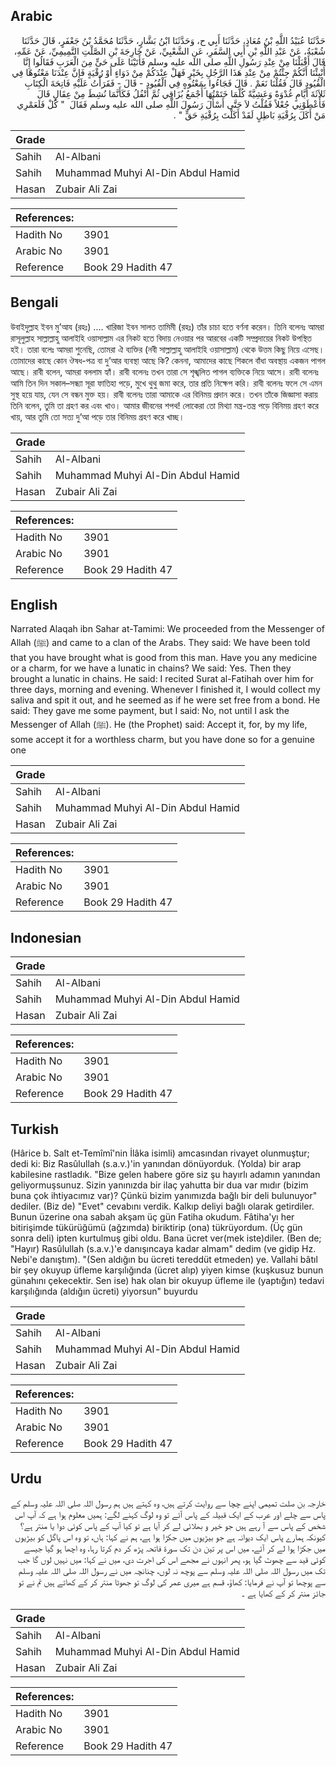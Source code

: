 ## Arabic


<div dir="rtl" lang="ar" style={{fontSize:'larger',backgroundColor:'#f8f9fa',padding:20}}>
حَدَّثَنَا عُبَيْدُ اللَّهِ بْنُ مُعَاذٍ، حَدَّثَنَا أَبِي ح، وَحَدَّثَنَا ابْنُ بَشَّارٍ، حَدَّثَنَا مُحَمَّدُ بْنُ جَعْفَرٍ، قَالَ حَدَّثَنَا شُعْبَةُ، عَنْ عَبْدِ اللَّهِ بْنِ أَبِي السَّفَرِ، عَنِ الشَّعْبِيِّ، عَنْ خَارِجَةَ بْنِ الصَّلْتِ التَّمِيمِيِّ، عَنْ عَمِّهِ، قَالَ أَقْبَلْنَا مِنْ عِنْدِ رَسُولِ اللَّهِ صلى الله عليه وسلم فَأَتَيْنَا عَلَى حَىٍّ مِنَ الْعَرَبِ فَقَالُوا إِنَّا أُنْبِئْنَا أَنَّكُمْ جِئْتُمْ مِنْ عِنْدِ هَذَا الرَّجُلِ بِخَيْرٍ فَهَلْ عِنْدَكُمْ مِنْ دَوَاءٍ أَوْ رُقْيَةٍ فَإِنَّ عِنْدَنَا مَعْتُوهًا فِي الْقُيُودِ قَالَ فَقُلْنَا نَعَمْ ‏.‏ قَالَ فَجَاءُوا بِمَعْتُوهٍ فِي الْقُيُودِ - قَالَ - فَقَرَأْتُ عَلَيْهِ فَاتِحَةَ الْكِتَابِ ثَلاَثَةَ أَيَّامٍ غُدْوَةً وَعَشِيَّةً كُلَّمَا خَتَمْتُهَا أَجْمَعُ بُزَاقِي ثُمَّ أَتْفُلُ فَكَأَنَّمَا نُشِطَ مِنْ عِقَالٍ قَالَ فَأَعْطَوْنِي جُعْلاً فَقُلْتُ لاَ حَتَّى أَسْأَلَ رَسُولَ اللَّهِ صلى الله عليه وسلم فَقَالَ ‏ "‏ كُلْ فَلَعَمْرِي مَنْ أَكَلَ بِرُقْيَةِ بَاطِلٍ لَقَدْ أَكَلْتَ بِرُقْيَةِ حَقٍّ ‏"‏ ‏.‏
</div>
<div style={{backgroundColor:'#f8f9fa',padding:20, marginBottom: 10}}><table> <thead> <tr> <th>Grade</th> <th></th> </tr> </thead> <tbody> <tr><td>Sahih</td><td>Al-Albani</td></tr><tr><td>Sahih</td><td>Muhammad Muhyi Al-Din Abdul Hamid</td></tr><tr><td>Hasan</td><td>Zubair Ali Zai</td></tr></tbody></table><table> <thead> <tr> <th>References:</th> <th></th> </tr> </thead> <tbody><tr><td>Hadith No</td><td>3901</td></tr><tr><td>Arabic No</td><td>3901</td></tr><tr><td>Reference</td><td>Book 29 Hadith 47</td></tr></tbody></table></div>

## Bengali


<div dir="ltr" lang="bn" style={{fontSize:'larger',backgroundColor:'#f8f9fa',padding:20}}>
উবাইদুল্লাহ ইবন মু’আয (রহঃ) .... খারিজা ইবন সালত তামিমী (রহঃ) তাঁর চাচা হতে বর্ণনা করেন। তিনি বলেনঃ আমরা রাসূলুল্লাহ সাল্লাল্লাহু আলাইহি ওয়াসাল্লাম এর নিকট হতে বিদায় নেওয়ার পর আরবের একটি সম্প্রদায়ের নিকট উপস্থিত হই। তারা বলেঃ আমরা শুনেছি, তোমরা ঐ ব্যক্তির (নবী সাল্লাল্লাহু আলাইহি ওয়াসাল্লাম) থেকে উত্তম কিছু নিয়ে এসেছ। তোমাদের কাছে কোন ঔষধ-পত্র বা দু’আর ব্যবস্থা আছে কি? কেননা, আমাদের কাছে শিকলে বাঁধা অবস্থায় একজন পাগল আছে। রাবী বলেন, আমরা বললাম হ্যাঁ। রাবী বলেনঃ তখন তারা সে শৃঙ্খলিত পাগল ব্যক্তিকে নিয়ে আসে। রাবী বলেনঃ আমি তিন দিন সকাল–সন্ধ্যা সূরা ফাতিহা পড়ে, মুখে থুথু জমা করে, তার প্রতি নিক্ষেপ করি। রাবী বলেনঃ ফলে সে এমন সুস্থ হয়ে যায়, যেন সে বন্ধন মুক্ত হয়। রাবী বলেনঃ তারা আমাকে এর বিনিময় প্রদান করে। তখন তাঁকে জিজ্ঞাসা করায় তিনি বলেন, তুমি তা গ্রহণ কর এবং খাও। আমার জীবনের শপথ! লোকেরা তো মিথ্যা মন্ত্র-তন্ত্র পড়ে বিনিময় গ্রহণ করে খায়, আর তুমি তো সত্য দু’আ পড়ে তার বিনিময় গ্রহণ করে খাচ্ছ।
</div>
<div style={{backgroundColor:'#f8f9fa',padding:20, marginBottom: 10}}><table> <thead> <tr> <th>Grade</th> <th></th> </tr> </thead> <tbody> <tr><td>Sahih</td><td>Al-Albani</td></tr><tr><td>Sahih</td><td>Muhammad Muhyi Al-Din Abdul Hamid</td></tr><tr><td>Hasan</td><td>Zubair Ali Zai</td></tr></tbody></table><table> <thead> <tr> <th>References:</th> <th></th> </tr> </thead> <tbody><tr><td>Hadith No</td><td>3901</td></tr><tr><td>Arabic No</td><td>3901</td></tr><tr><td>Reference</td><td>Book 29 Hadith 47</td></tr></tbody></table></div>

## English


<div dir="ltr" lang="en" style={{fontSize:'larger',backgroundColor:'#f8f9fa',padding:20}}>
Narrated Alaqah ibn Sahar at-Tamimi: We proceeded from the Messenger of Allah (ﷺ) and came to a clan of the Arabs. They said: We have been told that you have brought what is good from this man. Have you any medicine or a charm, for we have a lunatic in chains? We said: Yes. Then they brought a lunatic in chains. He said: I recited Surat al-Fatihah over him for three days, morning and evening. Whenever I finished it, I would collect my saliva and spit it out, and he seemed as if he were set free from a bond. He said: They gave me some payment, but I said: No, not until I ask the Messenger of Allah (ﷺ). He (the Prophet) said: Accept it, for, by my life, some accept it for a worthless charm, but you have done so for a genuine one
</div>
<div style={{backgroundColor:'#f8f9fa',padding:20, marginBottom: 10}}><table> <thead> <tr> <th>Grade</th> <th></th> </tr> </thead> <tbody> <tr><td>Sahih</td><td>Al-Albani</td></tr><tr><td>Sahih</td><td>Muhammad Muhyi Al-Din Abdul Hamid</td></tr><tr><td>Hasan</td><td>Zubair Ali Zai</td></tr></tbody></table><table> <thead> <tr> <th>References:</th> <th></th> </tr> </thead> <tbody><tr><td>Hadith No</td><td>3901</td></tr><tr><td>Arabic No</td><td>3901</td></tr><tr><td>Reference</td><td>Book 29 Hadith 47</td></tr></tbody></table></div>

## Indonesian


<div dir="ltr" lang="id" style={{fontSize:'larger',backgroundColor:'#f8f9fa',padding:20}}>

</div>
<div style={{backgroundColor:'#f8f9fa',padding:20, marginBottom: 10}}><table> <thead> <tr> <th>Grade</th> <th></th> </tr> </thead> <tbody> <tr><td>Sahih</td><td>Al-Albani</td></tr><tr><td>Sahih</td><td>Muhammad Muhyi Al-Din Abdul Hamid</td></tr><tr><td>Hasan</td><td>Zubair Ali Zai</td></tr></tbody></table><table> <thead> <tr> <th>References:</th> <th></th> </tr> </thead> <tbody><tr><td>Hadith No</td><td>3901</td></tr><tr><td>Arabic No</td><td>3901</td></tr><tr><td>Reference</td><td>Book 29 Hadith 47</td></tr></tbody></table></div>

## Turkish


<div dir="ltr" lang="tr" style={{fontSize:'larger',backgroundColor:'#f8f9fa',padding:20}}>
(Hârice b. Salt et-Temîmî'nin İlâka isimli) amcasından rivayet olunmuştur; dedi ki: Biz Rasûlullah (s.a.v.)'in yanından dönüyorduk. (Yolda) bir arap kabilesine rastladık. "Bize gelen habere göre siz şu hayırlı adamın yanından geliyormuşsunuz. Sizin yanınızda bir ilaç yahutta bir dua var mıdır (bizim buna çok ihtiyacımız var)? Çünkü bizim yanımızda bağlı bir deli bulunuyor" dediler. (Biz de) "Evet" cevabını verdik. Kalkıp deliyi bağlı olarak getirdiler. Bunun üzerine ona sabah akşam üç gün Fatiha okudum. Fâtiha'yı her bitirişimde tükürüğümü (ağzımda) biriktirip (ona) tükrüyordum. (Üç gün sonra deli) ipten kurtulmuş gibi oldu. Bana ücret ver(mek iste)diler. (Ben de; "Hayır) Rasûlullah (s.a.v.)'e danışıncaya kadar almam" dedim (ve gidip Hz. Nebi'e danıştım). "(Sen aldığın bu ücreti tereddüt etmeden) ye. Vallahi bâtıl bir şey okuyup üfleme karşılığında (ücret alıp) yiyen kimse (kuşkusuz bunun günahını çekecektir. Sen ise) hak olan bir okuyup üfleme ile (yaptığın) tedavi karşılığında (aldığın ücreti) yiyorsun" buyurdu
</div>
<div style={{backgroundColor:'#f8f9fa',padding:20, marginBottom: 10}}><table> <thead> <tr> <th>Grade</th> <th></th> </tr> </thead> <tbody> <tr><td>Sahih</td><td>Al-Albani</td></tr><tr><td>Sahih</td><td>Muhammad Muhyi Al-Din Abdul Hamid</td></tr><tr><td>Hasan</td><td>Zubair Ali Zai</td></tr></tbody></table><table> <thead> <tr> <th>References:</th> <th></th> </tr> </thead> <tbody><tr><td>Hadith No</td><td>3901</td></tr><tr><td>Arabic No</td><td>3901</td></tr><tr><td>Reference</td><td>Book 29 Hadith 47</td></tr></tbody></table></div>

## Urdu


<div dir="rtl" lang="ur" style={{fontSize:'larger',backgroundColor:'#f8f9fa',padding:20}}>
خارجہ بن صلت تمیمی اپنے چچا سے روایت کرتے ہیں، وہ کہتے ہیں ہم رسول اللہ صلی اللہ علیہ وسلم کے پاس سے چلے اور عرب کے ایک قبیلہ کے پاس آئے تو وہ لوگ کہنے لگے: ہمیں معلوم ہوا ہے کہ آپ اس شخص کے پاس سے آ رہے ہیں جو خیر و بھلائی لے کر آیا ہے تو کیا آپ کے پاس کوئی دوا یا منتر ہے؟ کیونکہ ہمارے پاس ایک دیوانہ ہے جو بیڑیوں میں جکڑا ہوا ہے، ہم نے کہا: ہاں، تو وہ اس پاگل کو بیڑیوں میں جکڑا ہوا لے کر آئے، میں اس پر تین دن تک سورۃ فاتحہ پڑھ کر دم کرتا رہا، وہ اچھا ہو گیا جیسے کوئی قید سے چھوٹ گیا ہو، پھر انہوں نے مجھے اس کی اجرت دی، میں نے کہا: میں نہیں لوں گا جب تک میں رسول اللہ صلی اللہ علیہ وسلم سے پوچھ نہ لوں، چنانچہ میں نے رسول اللہ صلی اللہ علیہ وسلم سے پوچھا تو آپ نے فرمایا: کھاؤ، قسم ہے میری عمر کی لوگ تو جھوٹا منتر کر کے کھاتے ہیں تم نے تو جائز منتر کر کے کھایا ہے ۔
</div>
<div style={{backgroundColor:'#f8f9fa',padding:20, marginBottom: 10}}><table> <thead> <tr> <th>Grade</th> <th></th> </tr> </thead> <tbody> <tr><td>Sahih</td><td>Al-Albani</td></tr><tr><td>Sahih</td><td>Muhammad Muhyi Al-Din Abdul Hamid</td></tr><tr><td>Hasan</td><td>Zubair Ali Zai</td></tr></tbody></table><table> <thead> <tr> <th>References:</th> <th></th> </tr> </thead> <tbody><tr><td>Hadith No</td><td>3901</td></tr><tr><td>Arabic No</td><td>3901</td></tr><tr><td>Reference</td><td>Book 29 Hadith 47</td></tr></tbody></table></div>